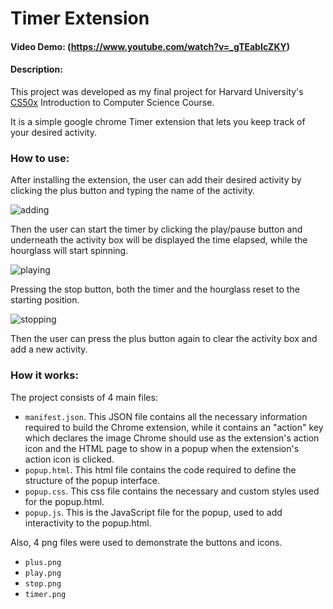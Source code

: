 # Timer Extension
#### Video Demo:  (https://www.youtube.com/watch?v=_gTEabIcZKY)
#### Description:
This project was developed as my final project for Harvard University's [CS50x](https://cs50.harvard.edu/x/2024/) Introduction to Computer Science Course.

It is a simple google chrome Timer extension that lets you keep track of your desired activity.

### How to use:

After installing the extension, the user can add their desired activity by clicking the plus button and typing the name of the activity.

![adding](https://github.com/Boolevad/Final-Project/assets/123184634/a84bbf94-1dd6-4c88-a269-9479f31e963c)

Then the user can start the timer by clicking the play/pause button and underneath the activity box will be displayed the time elapsed, while the hourglass will start spinning.

![playing](https://github.com/Boolevad/Final-Project/assets/123184634/7f53065a-9427-4722-b1ee-d08b8cfe1b53)

Pressing the stop button, both the timer and the hourglass reset to the starting position.

![stopping](https://github.com/Boolevad/Final-Project/assets/123184634/0e3e9eae-7abb-43d7-a7a2-9ada29384c1f)

Then the user can press the plus button again to clear the activity box and add a new activity.

### How it works:

The project consists of 4 main files:
- `manifest.json`. This JSON file contains all the necessary information required to build the Chrome extension, while it contains an "action" key which declares the image Chrome should use as the extension's action icon and the HTML page to show in a popup when the extension's action icon is clicked.
- `popup.html`. This html file contains the code required to define the structure of the popup interface.
- `popup.css`. This css file contains the necessary and custom styles used for the popup.html.
- `popup.js`. This is the JavaScript file for the popup, used to add interactivity to the popup.html.

Also, 4 png files were used to demonstrate the buttons and icons.
- `plus.png`
- `play.png`
- `stop.png`
- `timer.png`
